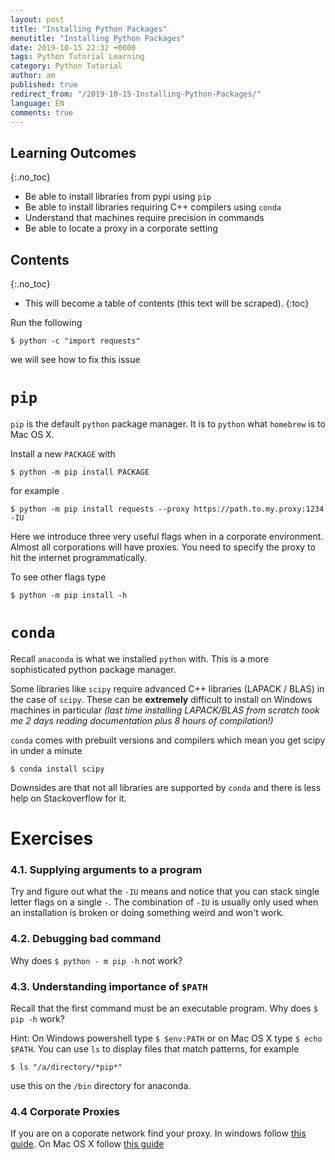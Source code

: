 ```yaml
---
layout: post
title: "Installing Python Packages"
menutitle: "Installing Python Packages"
date: 2019-10-15 22:32 +0000
tags: Python Tutorial Learning
category: Python Tutorial
author: am
published: true
redirect_from: "/2019-10-15-Installing-Python-Packages/"
language: EN
comments: true
---
```


## Learning Outcomes
{:.no_toc}

 - Be able to install libraries from pypi using `pip`
 - Be able to install libraries requiring C++ compilers using `conda`
 - Understand that machines require precision in commands
 - Be able to locate a proxy in a corporate setting

## Contents
{:.no_toc}

* This will become a table of contents (this text will be scraped).
{:toc}

Run the following

    $ python -c "import requests"

we will see how to fix this issue


# `pip`

`pip` is the default `python` package manager. It is to `python` what `homebrew` is to Mac OS X.

Install a new `PACKAGE` with

    $ python -m pip install PACKAGE

for example

    $ python -m pip install requests --proxy https://path.to.my.proxy:1234 -IU

Here we introduce three very useful flags when in a corporate environment. Almost all corporations will have proxies. You need to specify the proxy to hit the internet programmatically.

To see other flags type

    $ python -m pip install -h


# `conda`
Recall `anaconda` is what we installed `python` with. This is a more sophisticated python package manager.

Some libraries like `scipy` require advanced C++ libraries (LAPACK / BLAS) in the case of `scipy`. These can be **extremely** difficult to install on Windows machines in particular *(last time installing LAPACK/BLAS from scratch took me 2 days reading documentation plus 8 hours of compilation!)*

`conda` comes with prebuilt versions and compilers which mean you get scipy in under a minute

    $ conda install scipy

Downsides are that not all libraries are supported by `conda` and there is less help on Stackoverflow for it.


# Exercises

### 4.1. Supplying arguments to a program

Try and figure out what the `-IU` means and notice that you can stack single letter flags on a single `-`. The combination of `-IU` is usually only used when an installation is broken or doing something weird and won't work.

### 4.2. Debugging bad command

Why does `$ python - m pip -h` not work?

### 4.3. Understanding importance of `$PATH`

Recall that the first command must be an executable program. Why does `$ pip -h` work?

Hint: On Windows powershell type `$ $env:PATH` or on Mac OS X type `$ echo $PATH`.
You can use `ls` to display files that match patterns, for example

```
$ ls "/a/directory/*pip*"
```

use this on the `/bin` directory for anaconda.

### 4.4 Corporate Proxies

If you are on a coporate network find your proxy. In windows follow [this guide](https://superuser.com/a/346376). On Mac OS X follow [this guide](https://askubuntu.com/a/924676)